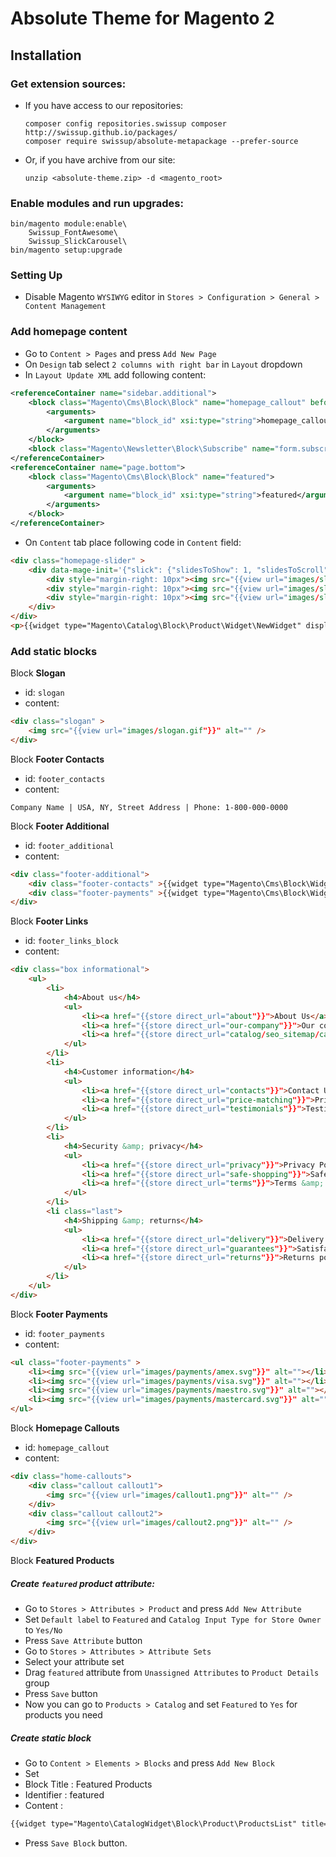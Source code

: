 # Absolute Theme for Magento 2

## Installation

### Get extension sources:

- If you have access to our repositories:

    ```
    composer config repositories.swissup composer http://swissup.github.io/packages/
    composer require swissup/absolute-metapackage --prefer-source
    ```

- Or, if you have archive from our site:

    ```
    unzip <absolute-theme.zip> -d <magento_root>
    ```

### Enable modules and run upgrades:

```
bin/magento module:enable\
    Swissup_FontAwesome\
    Swissup_SlickCarousel\
bin/magento setup:upgrade
```

### Setting Up
* Disable Magento `WYSIWYG` editor in `Stores > Configuration > General > Content Management`

### Add homepage content
* Go to `Content > Pages` and press `Add New Page`
* On `Design` tab select `2 columns with right bar` in `Layout` dropdown
* In `Layout Update XML` add following content:
```xml
<referenceContainer name="sidebar.additional">
    <block class="Magento\Cms\Block\Block" name="homepage_callout" before="-">
        <arguments>
            <argument name="block_id" xsi:type="string">homepage_callout</argument>
        </arguments>
    </block>
    <block class="Magento\Newsletter\Block\Subscribe" name="form.subscribe.right" as="subscribe_right" template="subscribe_right.phtml"/>
</referenceContainer>
<referenceContainer name="page.bottom">
    <block class="Magento\Cms\Block\Block" name="featured">
        <arguments>
            <argument name="block_id" xsi:type="string">featured</argument>
        </arguments>
    </block>
</referenceContainer>
```
* On `Content` tab place following code in `Content` field:
```html
<div class="homepage-slider" >
    <div data-mage-init='{"slick": {"slidesToShow": 1, "slidesToScroll": 1, "dots": true, "autoplay": true}}'>
        <div style="margin-right: 10px"><img src="{{view url="images/slider/slide1.jpg"}}" alt=""/></div>
        <div style="margin-right: 10px"><img src="{{view url="images/slider/slide2.jpg"}}" alt=""/></div>
        <div style="margin-right: 10px"><img src="{{view url="images/slider/slide3.jpg"}}" alt=""/></div>
    </div>
</div>
<p>{{widget type="Magento\Catalog\Block\Product\Widget\NewWidget" display_type="new_products" products_count="8" template="product/widget/new/content/new_grid.phtml"}}</p>
```

### Add static blocks
Block **Slogan**

* id: `slogan`
* content: 
```html
<div class="slogan" >
    <img src="{{view url="images/slogan.gif"}}" alt="" />
</div>
```

Block **Footer Contacts**
* id: `footer_contacts`
* content: 
```
Company Name | USA, NY, Street Address | Phone: 1-800-000-0000
```

Block **Footer Additional**
* id: `footer_additional`
* content: 
```html
<div class="footer-additional">
    <div class="footer-contacts" >{{widget type="Magento\Cms\Block\Widget\Block" template="widget/static_block/default.phtml" block_id="footer_contacts"}}</div>
    <div class="footer-payments" >{{widget type="Magento\Cms\Block\Widget\Block" template="widget/static_block/default.phtml" block_id="footer_payments"}}</div>
</div>
```

Block **Footer Links**
* id: `footer_links_block`
* content: 
```html
<div class="box informational">
    <ul>
        <li>
            <h4>About us</h4>
            <ul>
                <li><a href="{{store direct_url="about"}}">About Us</a></li>
                <li><a href="{{store direct_url="our-company"}}">Our company</a></li>
                <li><a href="{{store direct_url="catalog/seo_sitemap/category"}}">Sitemap</a></li>
            </ul>
        </li>
        <li>
            <h4>Customer information</h4>
            <ul>
                <li><a href="{{store direct_url="contacts"}}">Contact Us</a></li>
                <li><a href="{{store direct_url="price-matching"}}">Price matching</a></li>
                <li><a href="{{store direct_url="testimonials"}}">Testimonials</a></li>
            </ul>
        </li>
        <li>
            <h4>Security &amp; privacy</h4>
            <ul>
                <li><a href="{{store direct_url="privacy"}}">Privacy Policy</a></li>
                <li><a href="{{store direct_url="safe-shopping"}}">Safe &amp; secure shopping</a></li>
                <li><a href="{{store direct_url="terms"}}">Terms &amp; conditions</a></li>
            </ul>
        </li>
        <li class="last">
            <h4>Shipping &amp; returns</h4>
            <ul>
                <li><a href="{{store direct_url="delivery"}}">Delivery information</a></li>
                <li><a href="{{store direct_url="guarantees"}}">Satisfaction guarantee</a></li>
                <li><a href="{{store direct_url="returns"}}">Returns policy</a></li>
            </ul>
        </li>
    </ul>
</div>
```
Block **Footer Payments**
* id: `footer_payments`
* content: 
```html
<ul class="footer-payments" >
    <li><img src="{{view url="images/payments/amex.svg"}}" alt=""></li>
    <li><img src="{{view url="images/payments/visa.svg"}}" alt=""></li>
    <li><img src="{{view url="images/payments/maestro.svg"}}" alt=""></li>
    <li><img src="{{view url="images/payments/mastercard.svg"}}" alt=""></li>
</ul>
```
Block **Homepage Callouts**
* id: `homepage_callout`
* content: 
```html
<div class="home-callouts">
    <div class="callout callout1">
        <img src="{{view url="images/callout1.png"}}" alt="" />
    </div>
    <div class="callout callout2">
        <img src="{{view url="images/callout2.png"}}" alt="" />
    </div>
</div> 
```

Block **Featured Products**

##### Create `featured` product attribute: 

- Go to `Stores > Attributes > Product` and press `Add New Attribute`
- Set `Default label` to `Featured` and `Catalog Input Type for Store Owner` to `Yes/No`
- Press `Save Attribute` button
- Go to `Stores > Attributes > Attribute Sets`
- Select your attribute set
- Drag `featured` attribute from `Unassigned Attributes` to `Product Details` group
- Press `Save` button
- Now you can go to `Products > Catalog` and set `Featured` to `Yes` for products you need

##### Create static block

- Go to `Content > Elements > Blocks` and press `Add New Block`
- Set 
 - Block Title : Featured Products
 - Identifier : featured
 - Content : 

```txt
{{widget type="Magento\CatalogWidget\Block\Product\ProductsList" title="Featured Products" products_count="10" template="product/featured.phtml" conditions_encoded="a:1:[i:1;a:4:[s:4:`type`;s:50:`Magento|CatalogWidget|Model|Rule|Condition|Combine`;s:10:`aggregator`;s:3:`all`;s:5:`value`;s:1:`1`;s:9:`new_child`;s:0:``;]]"}}
```

- Press `Save Block` button.
